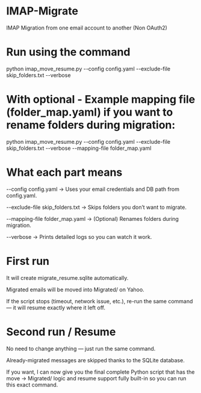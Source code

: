 # IMAP-Migrate
IMAP Migration from one email account to another (Non OAuth2)

# Run using the command 

python imap_move_resume.py --config config.yaml --exclude-file skip_folders.txt --verbose


# With optional - Example mapping file (folder_map.yaml) if you want to rename folders during migration:

python imap_move_resume.py --config config.yaml --exclude-file skip_folders.txt --verbose --mapping-file folder_map.yaml 

# What each part means
--config config.yaml → Uses your email credentials and DB path from config.yaml.

--exclude-file skip_folders.txt → Skips folders you don’t want to migrate.

--mapping-file folder_map.yaml → (Optional) Renames folders during migration.

--verbose → Prints detailed logs so you can watch it work.

# First run
It will create migrate_resume.sqlite automatically.

Migrated emails will be moved into Migrated/<OriginalFolder> on Yahoo.

If the script stops (timeout, network issue, etc.), re-run the same command —
it will resume exactly where it left off.

#  Second run / Resume
No need to change anything — just run the same command.

Already-migrated messages are skipped thanks to the SQLite database.

If you want, I can now give you the final complete Python script that has the move → Migrated/<Folder> logic and resume support fully built-in so you can run this exact command.

